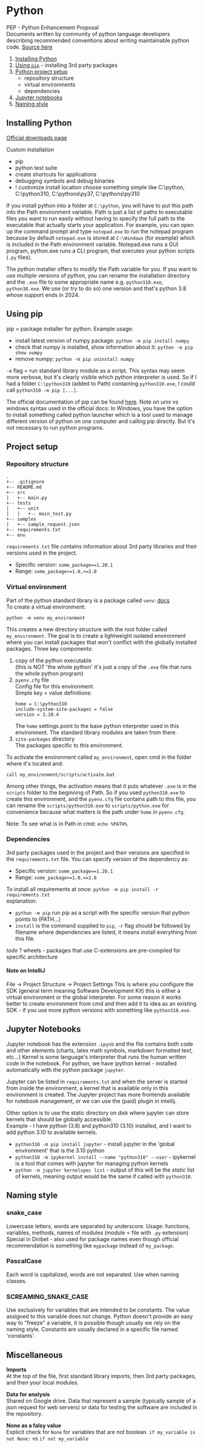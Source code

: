 # Python

PEP - Python Enhancement Proposal<br>
Documents written by community of python language developers describing recommended conventions about writing
maintainable python code. 
[Source here](https://peps.python.org/pep-0008/)

1. [Installing Python](#installing-python) 
2. [Using `pip`](#using-pip) - installing 3rd party packages
3. [Python project setup](#project-setup)
    - repository structure
    - virtual environments
    - dependencies
4. [Jupyter notebooks](#jupyter-notebooks) 
5. [Naming style](#naming-style) 


## Installing Python
[Official downloads page](https://www.python.org/downloads/)

Custom installation
- pip
- python test suite
- create shortcuts for applications
- debugging symbols and debug binaries
- ! customize install location
  choose something simple like C:\python, C:\python310, C:\pythons\py37, C:\pythons\py310

If you install python into a folder at `C:\python`, you will have to put this path into the Path environment variable.
Path is just a list of paths to executable files you want to run easily without having to specify the full path to
the executable that actually starts your application. For example, you can open up the command prompt and type 
`notepad.exe` to run the notepad program because by default `notepad.exe` is stored at `C:\Windows` (for example)
which is included in the Path environment variable. Notepad.exe runs a GUI program, python.exe runs a CLI program, that 
executes your python scripts (`.py` files).

The python installer offers to modify the Path variable for you. If you want to use multiple versions of python,
you can rename the installation directory and the `.exe` file to some appropriate name e.g. `python310.exe`,
`python38.exe`. We use (or try to do so) one version and that's python 3.8 whose support ends in 2024.

## Using pip
pip = package installer for python.
Example usage:
- install latest version of numpy package: `python -m pip install numpy`
- check that numpy is installed, show information about it: `python -m pip show numpy`
- remove numpy: `python -m pip uninstall numpy`

`-m` flag = run standard library module as a script. This syntax may seem more verbose, but it's clearly visible which
python interpreter is used. So if I had a folder `C:\python310` (added to Path) containing `python310.exe`,
I could call `python310 -m pip [...]`.

The official documentation of pip can be found [here](https://pip.pypa.io/en/stable/).
Note on unix vs windows syntax used in the official docs: In Windows, you have the option to install something called
python launcher which is a tool used to manage different version of python on one computer and calling pip directly.
But it's not necessary to run python programs.

## Project setup

### Repository structure
```
.
+-- .gitignore
+-- README.md
+-- src
|   +-- main.py
+-- tests
|	+-- unit
|	|   +-- main_test.py
+-- samples
|   +-- sample_request.json
+-- requirements.txt
+-- env
```

`requirements.txt` file contains information about 3rd party libraries and their versions used in the project.
* Specific version: `some_package==1.20.1`
* Range: `some_package>=1.0,<=2.0`

### Virtual environment
Part of the python standard library is a package called `venv`: [docs](https://docs.python.org/3/library/venv.html)
<br>
To create a virtual environment:
```
python -m venv my_environment
```
This creates a new directory structure with the root folder called `my_environment`. The goal is to create a lightweight
isolated environment where you can install packages that won't conflict with the globally installed packages.
Three key components:
1. copy of the python executable
   <br> (this is NOT 'the whole python' it's just a copy of the `.exe`
   file that runs the whole python program)
2. `pyenv.cfg` file <br>
   Config file for this environment. <br>
   Simple key = value definitions:
    ```
    home = C:\python310
    include-system-site-packages = false
    version = 3.10.4
    ```
   The `home` settings point to the base python interpreter used in this environment. The standard library modules are
   taken from there.
3. `site-packages` directory <br> The packages specific to this environment.

To activate the environment called `my_environment`, open cmd in the folder where it's located and:
```
call my_environment/scripts/activate.bat
```

Among other things, the activation means that it puts whatever `.exe` is in the `scripts` folder to the beginning of Path.
So if you used `python310.exe` to create this environment, and the `pyenv.cfq` file contains path to this file, you can
rename the `scripts/python310.exe` to `scripts/python.exe` for convenience because what matters is the path under `home`
in `pyenv.cfg`.

Note: To see what is in Path in cmd: `echo %PATH%`.

### Dependencies
3rd party packages used in the project and their versions are specified in the `requirements.txt` file.
You can specify version of the dependency as:
* Specific version: `some_package==1.20.1`
* Range: `some_package>=1.0,<=2.0`

To install all requirements at once: `python -m pip install -r requirements.txt`<br>
explanation:
- `python -m pip` run pip as a script with the specific version that python points to (PATH...)
- `install` is the command supplied to `pip`, `-r` flag should be followed by filename where dependencies are listed, 
it means install everything from this file. 

*todo* ? wheels - packages that use C-extensions are pre-compiled for specific architecture 

#### Note on IntelliJ
File -> Project Structure -> Project Settings
This is where you configure the SDK (general term meaning Software Development Kit) this is either a virtual environment 
or the global interpreter. For some reason it works better to create environment from cmd and then add it to idea
as an existing SDK - if you use more python versions with something like `python310.exe`.

## Jupyter Notebooks
Jupyter notebook has the extension `.ipynb` and the file contains both code and other elements (charts, latex math symbols,
markdown formatted text, etc...)
Kernel is some language's interpreter that runs the human written code in the notebook.
For python, we have ipython kernel - installed automatically with the python package `jupyter`.

Jupyter can be listed in `requirements.txt` and when the server is started from inside the environment, a kernel that is
available only in this environment is created. The Jupyter project has more frontends available for notebook management,
or we can use the (paid) plugin in intellij.

Other option is to use the static directory on disk where jupyter can store kernels that should be globally accessible.<br>
Example - I have python (3.8) and python310 (3.10) installed, and I want to add python 3.10 to available kernels.
* `python310 -m pip install jupyter` - install jupyter in the 'global environment' that is the 3.10 python
* `python310 -m ipykernel install --name "python310" --user` - ipykernel is a tool that comes with jupyter for managing python kernels
* `python -m jupyter kernelspec list` - output of this will be the *static* list of kernels, meaning output would be the same 
if called with `python310`.

## Naming style

### snake_case
Lowercase letters, words are separated by underscore.
Usage: functions, variables, methods, names of modules (module = file with `.py` extension)
Special in Diribet - also used for package names even though official recommendation is something like `mypackage`
instead of `my_package`.

### PascalCase
Each word is capitalized, words are not separated. Use when naming classes.

### SCREAMING_SNAKE_CASE
Use exclusively for variables that are intended to be constants. The value assigned to this variable
does not change. Python doesn't provide an easy way to "freeze" a variable, it is possible though usually we rely on
the naming style. Constants are usually declared in a specific file named 'constants'.


## Miscellaneous
**Imports** <br>
At the top of the file, first standard library imports, then 3rd party packages, and then your local modules.

**Data for analysis** <br>
Shared on Google drive. Data that represent a sample (typically sample of a json request for web servers) or data for testing the software
are included in the repository.

**None as a falsy value**<br>
Explicit check for `None` for variables that are not boolean.
`if my_variable is not None:` vs `if not my_variable`







			







